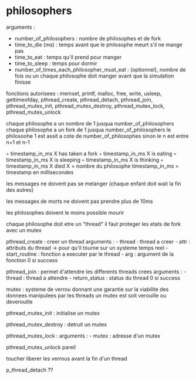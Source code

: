 # philosophers

arguments :
- number_of_philosophers : nombre de philosophes et de fork
- time_to_die (ms) : temps avant que le philosophe meurt s'il ne mange pas
- time_to_eat : temps qu'il prend pour manger
- time_to_sleep : temps pour dormir 
- number_of_times_each_philosopher_must_eat : (optionnel), nombre de fois
 ou un chaque philosophe doit manger avant que la simulation finisse

fonctions autorisees :
memset, printf, malloc, free, write,
usleep, gettimeofday, pthread_create,
pthread_detach, pthread_join, pthread_mutex_init,
pthread_mutex_destroy, pthread_mutex_lock,
pthread_mutex_unlock

chaque philosophe a un nombre de 1 jusqua number_of_philosophers
chaque philosophe a un fork de 1 jusqua number_of_philosophers
le philosoohe 1 est assit a cote de number_of_philosophes
sinon le n est entre n+1 et n-1

◦ timestamp_in_ms X has taken a fork
◦ timestamp_in_ms X is eating
◦ timestamp_in_ms X is sleeping
◦ timestamp_in_ms X is thinking
◦ timestamp_in_ms X died
X = nombre du philosophe
timestamp_in_ms = timestamp en millisecondes

les messages ne doivent pas se melanger
(chaque enfant doit wait la fin des autres)

les messages de morts ne doivent pas prendre plus de 10ms

les philosophes doivent le moins possible mourir

chaque philosophe doit etre un "thread"
il faut proteger les etats de fork avec un mutex 

pthread_create : creer un thread
	arguments :
	- thread : thread a creer
	- attr : attributs du thread -> pour qu'il tourne sur un systeme temps reel
	- start_routine : fonction a executer par le thread
	- arg : argument de la fonction
0 si success

pthread_join : permet d'attendre les differents threads crees
	arguments :
	- thread : thread a attendre
	- return_status : status du thread
0 si success


mutex : systeme de verrou donnant une garantie sur la viabilite des donnees manipulees par les threads
un mutex est soit verouille ou deverouille

pthread_mutex_init : initialise un mutex

pthread_mutex_destroy : detruit un mutex

pthread_mutex_lock :
	arguments :
	- mutex : adresse d'un mutex

pthread_mutex_unlock pareil

toucher liberer les verrous avant la fin d'un thread

p_thread_detach ??